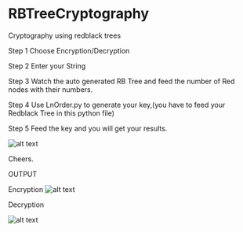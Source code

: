 # RBTreeCryptography
Cryptography using redblack trees

Step 1
Choose Encryption/Decryption

Step 2
Enter your String

Step 3
Watch the auto generated RB Tree and feed the number of Red nodes with their numbers.

Step 4
Use LnOrder.py to generate your key,(you have to feed your Redblack Tree in this python file)

Step 5 
Feed the key and you will get your results.

![alt text](https://i.imgur.com/Un9NfAx.png)

Cheers.

OUTPUT

Encryption
![alt text](https://i.imgur.com/V9ADtqH.png)

Decryption

![alt text](https://i.imgur.com/zx8g0iP.png)
